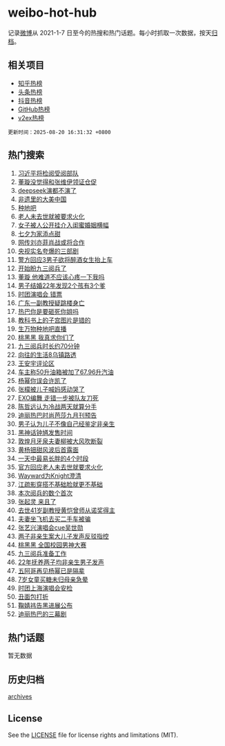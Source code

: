 # weibo-hot-hub

记录[微博](https://www.weibo.com)从 2021-1-7 日至今的热搜和热门话题。每小时抓取一次数据，按天[归档](archives)。

## 相关项目

- [知乎热榜](https://github.com/snaildev/zhihu-hot-hub)
- [头条热榜](https://github.com/snaildev/toutiao-hot-hub)
- [抖音热榜](https://github.com/snaildev/douyin-hot-hub)
- [GitHub热榜](https://github.com/snaildev/github-hot-hub)
- [v2ex热榜](https://github.com/snaildev/v2ex-hot-hub)


`更新时间：2025-08-20 16:31:32 +0800`

## 热门搜索

1. [习近平将检阅受阅部队](https://m.weibo.cn/search?containerid=100103type%3D1%26t%3D10%26q%3D%23%E4%B9%A0%E8%BF%91%E5%B9%B3%E5%B0%86%E6%A3%80%E9%98%85%E5%8F%97%E9%98%85%E9%83%A8%E9%98%9F%23&stream_entry_id=51&isnewpage=1&extparam=seat%3D1%26pos%3D0%26cate%3D10103%26stream_entry_id%3D51%26filter_type%3Drealtimehot%26q%3D%2523%25E4%25B9%25A0%25E8%25BF%2591%25E5%25B9%25B3%25E5%25B0%2586%25E6%25A3%2580%25E9%2598%2585%25E5%258F%2597%25E9%2598%2585%25E9%2583%25A8%25E9%2598%259F%2523%26dgr%3D0%26c_type%3D51%26display_time%3D1755678690%26pre_seqid%3D1755678690726052157229)
1. [董璇没觉得和张维伊领证仓促](https://m.weibo.cn/search?containerid=100103type%3D1%26t%3D10%26q%3D%E8%91%A3%E7%92%87%E6%B2%A1%E8%A7%89%E5%BE%97%E5%92%8C%E5%BC%A0%E7%BB%B4%E4%BC%8A%E9%A2%86%E8%AF%81%E4%BB%93%E4%BF%83&stream_entry_id=31&isnewpage=1&extparam=seat%3D1%26flag%3D1%26cate%3D5001%26band_rank%3D1%26stream_entry_id%3D31%26lcate%3D5001%26q%3D%25E8%2591%25A3%25E7%2592%2587%25E6%25B2%25A1%25E8%25A7%2589%25E5%25BE%2597%25E5%2592%258C%25E5%25BC%25A0%25E7%25BB%25B4%25E4%25BC%258A%25E9%25A2%2586%25E8%25AF%2581%25E4%25BB%2593%25E4%25BF%2583%26pos%3D0%26filter_type%3Drealtimehot%26realpos%3D1%26dgr%3D0%26c_type%3D31%26display_time%3D1755678690%26pre_seqid%3D1755678690726052157229)
1. [deepseek演都不演了](https://m.weibo.cn/search?containerid=100103type%3D1%26t%3D10%26q%3Ddeepseek%E6%BC%94%E9%83%BD%E4%B8%8D%E6%BC%94%E4%BA%86&stream_entry_id=31&isnewpage=1&extparam=seat%3D1%26flag%3D1%26cate%3D5001%26band_rank%3D2%26stream_entry_id%3D31%26lcate%3D5001%26q%3Ddeepseek%25E6%25BC%2594%25E9%2583%25BD%25E4%25B8%258D%25E6%25BC%2594%25E4%25BA%2586%26pos%3D1%26filter_type%3Drealtimehot%26realpos%3D2%26dgr%3D0%26c_type%3D31%26display_time%3D1755678690%26pre_seqid%3D1755678690726052157229)
1. [非遗里的大美中国](https://m.weibo.cn/search?containerid=100103type%3D1%26t%3D10%26q%3D%23%E9%9D%9E%E9%81%97%E9%87%8C%E7%9A%84%E5%A4%A7%E7%BE%8E%E4%B8%AD%E5%9B%BD%23&stream_entry_id=31&isnewpage=1&extparam=seat%3D1%26flag%3D0%26cate%3D5001%26band_rank%3D3%26stream_entry_id%3D31%26lcate%3D5001%26q%3D%2523%25E9%259D%259E%25E9%2581%2597%25E9%2587%258C%25E7%259A%2584%25E5%25A4%25A7%25E7%25BE%258E%25E4%25B8%25AD%25E5%259B%25BD%2523%26pos%3D2%26filter_type%3Drealtimehot%26realpos%3D3%26dgr%3D0%26c_type%3D31%26display_time%3D1755678690%26pre_seqid%3D1755678690726052157229)
1. [种地吧](https://m.weibo.cn/search?containerid=100103type%3D1%26t%3D10%26q%3D%E7%A7%8D%E5%9C%B0%E5%90%A7&stream_entry_id=31&isnewpage=1&extparam=seat%3D1%26flag%3D0%26cate%3D5001%26band_rank%3D4%26stream_entry_id%3D31%26lcate%3D5001%26q%3D%25E7%25A7%258D%25E5%259C%25B0%25E5%2590%25A7%26pos%3D3%26filter_type%3Drealtimehot%26realpos%3D4%26dgr%3D0%26c_type%3D31%26display_time%3D1755678690%26pre_seqid%3D1755678690726052157229)
1. [老人未去世就被要求火化](https://m.weibo.cn/search?containerid=100103type%3D1%26t%3D10%26q%3D%23%E8%80%81%E4%BA%BA%E6%9C%AA%E5%8E%BB%E4%B8%96%E5%B0%B1%E8%A2%AB%E8%A6%81%E6%B1%82%E7%81%AB%E5%8C%96%23&stream_entry_id=31&isnewpage=1&extparam=seat%3D1%26flag%3D1%26cate%3D5001%26band_rank%3D5%26stream_entry_id%3D31%26lcate%3D5001%26q%3D%2523%25E8%2580%2581%25E4%25BA%25BA%25E6%259C%25AA%25E5%258E%25BB%25E4%25B8%2596%25E5%25B0%25B1%25E8%25A2%25AB%25E8%25A6%2581%25E6%25B1%2582%25E7%2581%25AB%25E5%258C%2596%2523%26pos%3D4%26filter_type%3Drealtimehot%26realpos%3D5%26dgr%3D0%26c_type%3D31%26display_time%3D1755678690%26pre_seqid%3D1755678690726052157229)
1. [女子被人公开挂介入闺蜜婚姻横幅](https://m.weibo.cn/search?containerid=100103type%3D1%26t%3D10%26q%3D%23%E5%A5%B3%E5%AD%90%E8%A2%AB%E4%BA%BA%E5%85%AC%E5%BC%80%E6%8C%82%E4%BB%8B%E5%85%A5%E9%97%BA%E8%9C%9C%E5%A9%9A%E5%A7%BB%E6%A8%AA%E5%B9%85%23&stream_entry_id=31&isnewpage=1&extparam=seat%3D1%26flag%3D0%26cate%3D5001%26band_rank%3D6%26stream_entry_id%3D31%26lcate%3D5001%26q%3D%2523%25E5%25A5%25B3%25E5%25AD%2590%25E8%25A2%25AB%25E4%25BA%25BA%25E5%2585%25AC%25E5%25BC%2580%25E6%258C%2582%25E4%25BB%258B%25E5%2585%25A5%25E9%2597%25BA%25E8%259C%259C%25E5%25A9%259A%25E5%25A7%25BB%25E6%25A8%25AA%25E5%25B9%2585%2523%26pos%3D5%26filter_type%3Drealtimehot%26realpos%3D6%26dgr%3D0%26c_type%3D31%26display_time%3D1755678690%26pre_seqid%3D1755678690726052157229)
1. [七夕为家添点甜](https://m.weibo.cn/search?containerid=100103type%3D1%26t%3D10%26q%3D%23%E4%B8%83%E5%A4%95%E4%B8%BA%E5%AE%B6%E6%B7%BB%E7%82%B9%E7%94%9C%23&stream_entry_id=31&isnewpage=1&extparam=seat%3D1%26adid%3D297515%26cate%3D5001%26band_rank%3D7%26stream_entry_id%3D31%26lcate%3D5001%26is_ad_pos%3D1%26pos%3D6%26filter_type%3Drealtimehot%26q%3D%2523%25E4%25B8%2583%25E5%25A4%2595%25E4%25B8%25BA%25E5%25AE%25B6%25E6%25B7%25BB%25E7%2582%25B9%25E7%2594%259C%2523%26dgr%3D0%26c_type%3D31%26display_time%3D1755678690%26pre_seqid%3D1755678690726052157229)
1. [网传刘亦菲肖战或将合作](https://m.weibo.cn/search?containerid=100103type%3D1%26t%3D10%26q%3D%23%E7%BD%91%E4%BC%A0%E5%88%98%E4%BA%A6%E8%8F%B2%E8%82%96%E6%88%98%E6%88%96%E5%B0%86%E5%90%88%E4%BD%9C%23&stream_entry_id=31&isnewpage=1&extparam=seat%3D1%26flag%3D1%26cate%3D5001%26band_rank%3D7%26stream_entry_id%3D31%26lcate%3D5001%26q%3D%2523%25E7%25BD%2591%25E4%25BC%25A0%25E5%2588%2598%25E4%25BA%25A6%25E8%258F%25B2%25E8%2582%2596%25E6%2588%2598%25E6%2588%2596%25E5%25B0%2586%25E5%2590%2588%25E4%25BD%259C%2523%26pos%3D7%26filter_type%3Drealtimehot%26realpos%3D7%26dgr%3D0%26c_type%3D31%26display_time%3D1755678690%26pre_seqid%3D1755678690726052157229)
1. [央视实名夸爆的三部剧](https://m.weibo.cn/search?containerid=100103type%3D1%26t%3D10%26q%3D%23%E5%A4%AE%E8%A7%86%E5%AE%9E%E5%90%8D%E5%A4%B8%E7%88%86%E7%9A%84%E4%B8%89%E9%83%A8%E5%89%A7%23&stream_entry_id=31&isnewpage=1&extparam=seat%3D1%26flag%3D2%26cate%3D5001%26band_rank%3D8%26stream_entry_id%3D31%26lcate%3D5001%26q%3D%2523%25E5%25A4%25AE%25E8%25A7%2586%25E5%25AE%259E%25E5%2590%258D%25E5%25A4%25B8%25E7%2588%2586%25E7%259A%2584%25E4%25B8%2589%25E9%2583%25A8%25E5%2589%25A7%2523%26pos%3D8%26filter_type%3Drealtimehot%26realpos%3D8%26dgr%3D0%26c_type%3D31%26display_time%3D1755678690%26pre_seqid%3D1755678690726052157229)
1. [警方回应3男子欲将醉酒女生抬上车](https://m.weibo.cn/search?containerid=100103type%3D1%26t%3D10%26q%3D%23%E8%AD%A6%E6%96%B9%E5%9B%9E%E5%BA%943%E7%94%B7%E5%AD%90%E6%AC%B2%E5%B0%86%E9%86%89%E9%85%92%E5%A5%B3%E7%94%9F%E6%8A%AC%E4%B8%8A%E8%BD%A6%23&stream_entry_id=31&isnewpage=1&extparam=seat%3D1%26flag%3D0%26cate%3D5001%26band_rank%3D9%26stream_entry_id%3D31%26lcate%3D5001%26q%3D%2523%25E8%25AD%25A6%25E6%2596%25B9%25E5%259B%259E%25E5%25BA%25943%25E7%2594%25B7%25E5%25AD%2590%25E6%25AC%25B2%25E5%25B0%2586%25E9%2586%2589%25E9%2585%2592%25E5%25A5%25B3%25E7%2594%259F%25E6%258A%25AC%25E4%25B8%258A%25E8%25BD%25A6%2523%26pos%3D9%26filter_type%3Drealtimehot%26realpos%3D9%26dgr%3D0%26c_type%3D31%26display_time%3D1755678690%26pre_seqid%3D1755678690726052157229)
1. [开始盼九三阅兵了](https://m.weibo.cn/search?containerid=100103type%3D1%26t%3D10%26q%3D%23%E5%BC%80%E5%A7%8B%E7%9B%BC%E4%B9%9D%E4%B8%89%E9%98%85%E5%85%B5%E4%BA%86%23&stream_entry_id=31&isnewpage=1&extparam=seat%3D1%26flag%3D1%26cate%3D5001%26band_rank%3D10%26stream_entry_id%3D31%26lcate%3D5001%26q%3D%2523%25E5%25BC%2580%25E5%25A7%258B%25E7%259B%25BC%25E4%25B9%259D%25E4%25B8%2589%25E9%2598%2585%25E5%2585%25B5%25E4%25BA%2586%2523%26pos%3D10%26filter_type%3Drealtimehot%26realpos%3D10%26dgr%3D0%26c_type%3D31%26display_time%3D1755678690%26pre_seqid%3D1755678690726052157229)
1. [董璇 他难道不应该心疼一下我吗](https://m.weibo.cn/search?containerid=100103type%3D1%26t%3D10%26q%3D%E8%91%A3%E7%92%87+%E4%BB%96%E9%9A%BE%E9%81%93%E4%B8%8D%E5%BA%94%E8%AF%A5%E5%BF%83%E7%96%BC%E4%B8%80%E4%B8%8B%E6%88%91%E5%90%97&stream_entry_id=31&isnewpage=1&extparam=seat%3D1%26flag%3D2%26cate%3D5001%26band_rank%3D11%26stream_entry_id%3D31%26lcate%3D5001%26q%3D%25E8%2591%25A3%25E7%2592%2587%2520%25E4%25BB%2596%25E9%259A%25BE%25E9%2581%2593%25E4%25B8%258D%25E5%25BA%2594%25E8%25AF%25A5%25E5%25BF%2583%25E7%2596%25BC%25E4%25B8%2580%25E4%25B8%258B%25E6%2588%2591%25E5%2590%2597%26pos%3D11%26filter_type%3Drealtimehot%26realpos%3D11%26dgr%3D0%26c_type%3D31%26display_time%3D1755678690%26pre_seqid%3D1755678690726052157229)
1. [男子结婚22年发现2个孩有3个爹](https://m.weibo.cn/search?containerid=100103type%3D1%26t%3D10%26q%3D%23%E7%94%B7%E5%AD%90%E7%BB%93%E5%A9%9A22%E5%B9%B4%E5%8F%91%E7%8E%B02%E4%B8%AA%E5%AD%A9%E6%9C%893%E4%B8%AA%E7%88%B9%23&stream_entry_id=31&isnewpage=1&extparam=seat%3D1%26flag%3D0%26cate%3D5001%26band_rank%3D12%26stream_entry_id%3D31%26lcate%3D5001%26q%3D%2523%25E7%2594%25B7%25E5%25AD%2590%25E7%25BB%2593%25E5%25A9%259A22%25E5%25B9%25B4%25E5%258F%2591%25E7%258E%25B02%25E4%25B8%25AA%25E5%25AD%25A9%25E6%259C%25893%25E4%25B8%25AA%25E7%2588%25B9%2523%26pos%3D12%26filter_type%3Drealtimehot%26realpos%3D12%26dgr%3D0%26c_type%3D31%26display_time%3D1755678690%26pre_seqid%3D1755678690726052157229)
1. [时团演唱会 错票](https://m.weibo.cn/search?containerid=100103type%3D1%26t%3D10%26q%3D%E6%97%B6%E5%9B%A2%E6%BC%94%E5%94%B1%E4%BC%9A+%E9%94%99%E7%A5%A8&stream_entry_id=31&isnewpage=1&extparam=seat%3D1%26flag%3D1%26cate%3D5001%26band_rank%3D13%26stream_entry_id%3D31%26lcate%3D5001%26q%3D%25E6%2597%25B6%25E5%259B%25A2%25E6%25BC%2594%25E5%2594%25B1%25E4%25BC%259A%2520%25E9%2594%2599%25E7%25A5%25A8%26pos%3D13%26filter_type%3Drealtimehot%26realpos%3D13%26dgr%3D0%26c_type%3D31%26display_time%3D1755678690%26pre_seqid%3D1755678690726052157229)
1. [广东一副教授疑跳楼身亡](https://m.weibo.cn/search?containerid=100103type%3D1%26t%3D10%26q%3D%E5%B9%BF%E4%B8%9C%E4%B8%80%E5%89%AF%E6%95%99%E6%8E%88%E7%96%91%E8%B7%B3%E6%A5%BC%E8%BA%AB%E4%BA%A1&stream_entry_id=31&isnewpage=1&extparam=seat%3D1%26flag%3D0%26cate%3D5001%26band_rank%3D14%26stream_entry_id%3D31%26lcate%3D5001%26q%3D%25E5%25B9%25BF%25E4%25B8%259C%25E4%25B8%2580%25E5%2589%25AF%25E6%2595%2599%25E6%258E%2588%25E7%2596%2591%25E8%25B7%25B3%25E6%25A5%25BC%25E8%25BA%25AB%25E4%25BA%25A1%26pos%3D14%26filter_type%3Drealtimehot%26realpos%3D14%26dgr%3D0%26c_type%3D31%26display_time%3D1755678690%26pre_seqid%3D1755678690726052157229)
1. [热巴你是要砸死你姐吗](https://m.weibo.cn/search?containerid=100103type%3D1%26t%3D10%26q%3D%23%E7%83%AD%E5%B7%B4%E4%BD%A0%E6%98%AF%E8%A6%81%E7%A0%B8%E6%AD%BB%E4%BD%A0%E5%A7%90%E5%90%97%23&stream_entry_id=31&isnewpage=1&extparam=seat%3D1%26flag%3D0%26cate%3D5001%26band_rank%3D15%26stream_entry_id%3D31%26lcate%3D5001%26q%3D%2523%25E7%2583%25AD%25E5%25B7%25B4%25E4%25BD%25A0%25E6%2598%25AF%25E8%25A6%2581%25E7%25A0%25B8%25E6%25AD%25BB%25E4%25BD%25A0%25E5%25A7%2590%25E5%2590%2597%2523%26pos%3D15%26filter_type%3Drealtimehot%26realpos%3D15%26dgr%3D0%26c_type%3D31%26display_time%3D1755678690%26pre_seqid%3D1755678690726052157229)
1. [教科书上的子宫图片是错的](https://m.weibo.cn/search?containerid=100103type%3D1%26t%3D10%26q%3D%E6%95%99%E7%A7%91%E4%B9%A6%E4%B8%8A%E7%9A%84%E5%AD%90%E5%AE%AB%E5%9B%BE%E7%89%87%E6%98%AF%E9%94%99%E7%9A%84&stream_entry_id=31&isnewpage=1&extparam=seat%3D1%26flag%3D0%26cate%3D5001%26band_rank%3D16%26stream_entry_id%3D31%26lcate%3D5001%26q%3D%25E6%2595%2599%25E7%25A7%2591%25E4%25B9%25A6%25E4%25B8%258A%25E7%259A%2584%25E5%25AD%2590%25E5%25AE%25AB%25E5%259B%25BE%25E7%2589%2587%25E6%2598%25AF%25E9%2594%2599%25E7%259A%2584%26pos%3D16%26filter_type%3Drealtimehot%26realpos%3D16%26dgr%3D0%26c_type%3D31%26display_time%3D1755678690%26pre_seqid%3D1755678690726052157229)
1. [生万物种地吧直播](https://m.weibo.cn/search?containerid=100103type%3D1%26t%3D10%26q%3D%23%E7%94%9F%E4%B8%87%E7%89%A9%E7%A7%8D%E5%9C%B0%E5%90%A7%E7%9B%B4%E6%92%AD%23&stream_entry_id=31&isnewpage=1&extparam=seat%3D1%26flag%3D0%26cate%3D5001%26band_rank%3D17%26stream_entry_id%3D31%26lcate%3D5001%26q%3D%2523%25E7%2594%259F%25E4%25B8%2587%25E7%2589%25A9%25E7%25A7%258D%25E5%259C%25B0%25E5%2590%25A7%25E7%259B%25B4%25E6%2592%25AD%2523%26pos%3D17%26filter_type%3Drealtimehot%26realpos%3D17%26dgr%3D0%26c_type%3D31%26display_time%3D1755678690%26pre_seqid%3D1755678690726052157229)
1. [桃黑黑 我真求你们了](https://m.weibo.cn/search?containerid=100103type%3D1%26t%3D10%26q%3D%E6%A1%83%E9%BB%91%E9%BB%91+%E6%88%91%E7%9C%9F%E6%B1%82%E4%BD%A0%E4%BB%AC%E4%BA%86&stream_entry_id=31&isnewpage=1&extparam=seat%3D1%26flag%3D1%26cate%3D5001%26band_rank%3D18%26stream_entry_id%3D31%26lcate%3D5001%26q%3D%25E6%25A1%2583%25E9%25BB%2591%25E9%25BB%2591%2520%25E6%2588%2591%25E7%259C%259F%25E6%25B1%2582%25E4%25BD%25A0%25E4%25BB%25AC%25E4%25BA%2586%26pos%3D18%26filter_type%3Drealtimehot%26realpos%3D18%26dgr%3D0%26c_type%3D31%26display_time%3D1755678690%26pre_seqid%3D1755678690726052157229)
1. [九三阅兵时长约70分钟](https://m.weibo.cn/search?containerid=100103type%3D1%26t%3D10%26q%3D%23%E4%B9%9D%E4%B8%89%E9%98%85%E5%85%B5%E6%97%B6%E9%95%BF%E7%BA%A670%E5%88%86%E9%92%9F%23&stream_entry_id=31&isnewpage=1&extparam=seat%3D1%26flag%3D0%26cate%3D5001%26band_rank%3D19%26stream_entry_id%3D31%26lcate%3D5001%26q%3D%2523%25E4%25B9%259D%25E4%25B8%2589%25E9%2598%2585%25E5%2585%25B5%25E6%2597%25B6%25E9%2595%25BF%25E7%25BA%25A670%25E5%2588%2586%25E9%2592%259F%2523%26pos%3D19%26filter_type%3Drealtimehot%26realpos%3D19%26dgr%3D0%26c_type%3D31%26display_time%3D1755678690%26pre_seqid%3D1755678690726052157229)
1. [向往的生活8乌镇路透](https://m.weibo.cn/search?containerid=100103type%3D1%26t%3D10%26q%3D%23%E5%90%91%E5%BE%80%E7%9A%84%E7%94%9F%E6%B4%BB8%E4%B9%8C%E9%95%87%E8%B7%AF%E9%80%8F%23&stream_entry_id=31&isnewpage=1&extparam=seat%3D1%26flag%3D1%26cate%3D5001%26band_rank%3D20%26stream_entry_id%3D31%26lcate%3D5001%26q%3D%2523%25E5%2590%2591%25E5%25BE%2580%25E7%259A%2584%25E7%2594%259F%25E6%25B4%25BB8%25E4%25B9%258C%25E9%2595%2587%25E8%25B7%25AF%25E9%2580%258F%2523%26pos%3D20%26filter_type%3Drealtimehot%26realpos%3D20%26dgr%3D0%26c_type%3D31%26display_time%3D1755678690%26pre_seqid%3D1755678690726052157229)
1. [王安宇评论区](https://m.weibo.cn/search?containerid=100103type%3D1%26t%3D10%26q%3D%23%E7%8E%8B%E5%AE%89%E5%AE%87%E8%AF%84%E8%AE%BA%E5%8C%BA%23&stream_entry_id=31&isnewpage=1&extparam=seat%3D1%26flag%3D1%26cate%3D5001%26band_rank%3D21%26stream_entry_id%3D31%26lcate%3D5001%26q%3D%2523%25E7%258E%258B%25E5%25AE%2589%25E5%25AE%2587%25E8%25AF%2584%25E8%25AE%25BA%25E5%258C%25BA%2523%26pos%3D21%26filter_type%3Drealtimehot%26realpos%3D21%26dgr%3D0%26c_type%3D31%26display_time%3D1755678690%26pre_seqid%3D1755678690726052157229)
1. [车主称50升油箱被加了67.96升汽油](https://m.weibo.cn/search?containerid=100103type%3D1%26t%3D10%26q%3D%23%E8%BD%A6%E4%B8%BB%E7%A7%B050%E5%8D%87%E6%B2%B9%E7%AE%B1%E8%A2%AB%E5%8A%A0%E4%BA%8667.96%E5%8D%87%E6%B1%BD%E6%B2%B9%23&stream_entry_id=31&isnewpage=1&extparam=seat%3D1%26flag%3D1%26cate%3D5001%26band_rank%3D22%26stream_entry_id%3D31%26lcate%3D5001%26q%3D%2523%25E8%25BD%25A6%25E4%25B8%25BB%25E7%25A7%25B050%25E5%258D%2587%25E6%25B2%25B9%25E7%25AE%25B1%25E8%25A2%25AB%25E5%258A%25A0%25E4%25BA%258667.96%25E5%258D%2587%25E6%25B1%25BD%25E6%25B2%25B9%2523%26pos%3D22%26filter_type%3Drealtimehot%26realpos%3D22%26dgr%3D0%26c_type%3D31%26display_time%3D1755678690%26pre_seqid%3D1755678690726052157229)
1. [杨幂你误会许凯了](https://m.weibo.cn/search?containerid=100103type%3D1%26t%3D10%26q%3D%E6%9D%A8%E5%B9%82%E4%BD%A0%E8%AF%AF%E4%BC%9A%E8%AE%B8%E5%87%AF%E4%BA%86&stream_entry_id=31&isnewpage=1&extparam=seat%3D1%26flag%3D1%26cate%3D5001%26band_rank%3D23%26stream_entry_id%3D31%26lcate%3D5001%26q%3D%25E6%259D%25A8%25E5%25B9%2582%25E4%25BD%25A0%25E8%25AF%25AF%25E4%25BC%259A%25E8%25AE%25B8%25E5%2587%25AF%25E4%25BA%2586%26pos%3D23%26filter_type%3Drealtimehot%26realpos%3D23%26dgr%3D0%26c_type%3D31%26display_time%3D1755678690%26pre_seqid%3D1755678690726052157229)
1. [张檬被儿子喊妈感动哭了](https://m.weibo.cn/search?containerid=100103type%3D1%26t%3D10%26q%3D%E5%BC%A0%E6%AA%AC%E8%A2%AB%E5%84%BF%E5%AD%90%E5%96%8A%E5%A6%88%E6%84%9F%E5%8A%A8%E5%93%AD%E4%BA%86&stream_entry_id=31&isnewpage=1&extparam=seat%3D1%26flag%3D0%26cate%3D5001%26band_rank%3D24%26stream_entry_id%3D31%26lcate%3D5001%26q%3D%25E5%25BC%25A0%25E6%25AA%25AC%25E8%25A2%25AB%25E5%2584%25BF%25E5%25AD%2590%25E5%2596%258A%25E5%25A6%2588%25E6%2584%259F%25E5%258A%25A8%25E5%2593%25AD%25E4%25BA%2586%26pos%3D24%26filter_type%3Drealtimehot%26realpos%3D24%26dgr%3D0%26c_type%3D31%26display_time%3D1755678690%26pre_seqid%3D1755678690726052157229)
1. [EXO编舞 走错一步被队友刀死](https://m.weibo.cn/search?containerid=100103type%3D1%26t%3D10%26q%3DEXO%E7%BC%96%E8%88%9E+%E8%B5%B0%E9%94%99%E4%B8%80%E6%AD%A5%E8%A2%AB%E9%98%9F%E5%8F%8B%E5%88%80%E6%AD%BB&stream_entry_id=31&isnewpage=1&extparam=seat%3D1%26flag%3D0%26cate%3D5001%26band_rank%3D25%26stream_entry_id%3D31%26lcate%3D5001%26q%3DEXO%25E7%25BC%2596%25E8%2588%259E%2520%25E8%25B5%25B0%25E9%2594%2599%25E4%25B8%2580%25E6%25AD%25A5%25E8%25A2%25AB%25E9%2598%259F%25E5%258F%258B%25E5%2588%2580%25E6%25AD%25BB%26pos%3D25%26filter_type%3Drealtimehot%26realpos%3D25%26dgr%3D0%26c_type%3D31%26display_time%3D1755678690%26pre_seqid%3D1755678690726052157229)
1. [陈哲远认为冷战两天就算分手](https://m.weibo.cn/search?containerid=100103type%3D1%26t%3D10%26q%3D%E9%99%88%E5%93%B2%E8%BF%9C%E8%AE%A4%E4%B8%BA%E5%86%B7%E6%88%98%E4%B8%A4%E5%A4%A9%E5%B0%B1%E7%AE%97%E5%88%86%E6%89%8B&stream_entry_id=31&isnewpage=1&extparam=seat%3D1%26flag%3D0%26cate%3D5001%26band_rank%3D26%26stream_entry_id%3D31%26lcate%3D5001%26q%3D%25E9%2599%2588%25E5%2593%25B2%25E8%25BF%259C%25E8%25AE%25A4%25E4%25B8%25BA%25E5%2586%25B7%25E6%2588%2598%25E4%25B8%25A4%25E5%25A4%25A9%25E5%25B0%25B1%25E7%25AE%2597%25E5%2588%2586%25E6%2589%258B%26pos%3D26%26filter_type%3Drealtimehot%26realpos%3D26%26dgr%3D0%26c_type%3D31%26display_time%3D1755678690%26pre_seqid%3D1755678690726052157229)
1. [迪丽热巴时尚芭莎九月刊预告](https://m.weibo.cn/search?containerid=100103type%3D1%26t%3D10%26q%3D%23%E8%BF%AA%E4%B8%BD%E7%83%AD%E5%B7%B4%E6%97%B6%E5%B0%9A%E8%8A%AD%E8%8E%8E%E4%B9%9D%E6%9C%88%E5%88%8A%E9%A2%84%E5%91%8A%23&stream_entry_id=31&isnewpage=1&extparam=seat%3D1%26flag%3D0%26cate%3D5001%26band_rank%3D27%26stream_entry_id%3D31%26lcate%3D5001%26q%3D%2523%25E8%25BF%25AA%25E4%25B8%25BD%25E7%2583%25AD%25E5%25B7%25B4%25E6%2597%25B6%25E5%25B0%259A%25E8%258A%25AD%25E8%258E%258E%25E4%25B9%259D%25E6%259C%2588%25E5%2588%258A%25E9%25A2%2584%25E5%2591%258A%2523%26pos%3D27%26filter_type%3Drealtimehot%26realpos%3D27%26dgr%3D0%26c_type%3D31%26display_time%3D1755678690%26pre_seqid%3D1755678690726052157229)
1. [男子认为儿子不像自己经鉴定非亲生](https://m.weibo.cn/search?containerid=100103type%3D1%26t%3D10%26q%3D%23%E7%94%B7%E5%AD%90%E8%AE%A4%E4%B8%BA%E5%84%BF%E5%AD%90%E4%B8%8D%E5%83%8F%E8%87%AA%E5%B7%B1%E7%BB%8F%E9%89%B4%E5%AE%9A%E9%9D%9E%E4%BA%B2%E7%94%9F%23&stream_entry_id=31&isnewpage=1&extparam=seat%3D1%26flag%3D1%26cate%3D5001%26band_rank%3D28%26stream_entry_id%3D31%26lcate%3D5001%26q%3D%2523%25E7%2594%25B7%25E5%25AD%2590%25E8%25AE%25A4%25E4%25B8%25BA%25E5%2584%25BF%25E5%25AD%2590%25E4%25B8%258D%25E5%2583%258F%25E8%2587%25AA%25E5%25B7%25B1%25E7%25BB%258F%25E9%2589%25B4%25E5%25AE%259A%25E9%259D%259E%25E4%25BA%25B2%25E7%2594%259F%2523%26pos%3D28%26filter_type%3Drealtimehot%26realpos%3D28%26dgr%3D0%26c_type%3D31%26display_time%3D1755678690%26pre_seqid%3D1755678690726052157229)
1. [黑神话钟馗发售时间](https://m.weibo.cn/search?containerid=100103type%3D1%26t%3D10%26q%3D%23%E9%BB%91%E7%A5%9E%E8%AF%9D%E9%92%9F%E9%A6%97%E5%8F%91%E5%94%AE%E6%97%B6%E9%97%B4%23&stream_entry_id=31&isnewpage=1&extparam=seat%3D1%26flag%3D1%26cate%3D5001%26band_rank%3D29%26stream_entry_id%3D31%26lcate%3D5001%26q%3D%2523%25E9%25BB%2591%25E7%25A5%259E%25E8%25AF%259D%25E9%2592%259F%25E9%25A6%2597%25E5%258F%2591%25E5%2594%25AE%25E6%2597%25B6%25E9%2597%25B4%2523%26pos%3D29%26filter_type%3Drealtimehot%26realpos%3D29%26dgr%3D0%26c_type%3D31%26display_time%3D1755678690%26pre_seqid%3D1755678690726052157229)
1. [敦煌月牙泉夫妻柳被大风吹断裂](https://m.weibo.cn/search?containerid=100103type%3D1%26t%3D10%26q%3D%23%E6%95%A6%E7%85%8C%E6%9C%88%E7%89%99%E6%B3%89%E5%A4%AB%E5%A6%BB%E6%9F%B3%E8%A2%AB%E5%A4%A7%E9%A3%8E%E5%90%B9%E6%96%AD%E8%A3%82%23&stream_entry_id=31&isnewpage=1&extparam=seat%3D1%26flag%3D1%26cate%3D5001%26band_rank%3D30%26stream_entry_id%3D31%26lcate%3D5001%26q%3D%2523%25E6%2595%25A6%25E7%2585%258C%25E6%259C%2588%25E7%2589%2599%25E6%25B3%2589%25E5%25A4%25AB%25E5%25A6%25BB%25E6%259F%25B3%25E8%25A2%25AB%25E5%25A4%25A7%25E9%25A3%258E%25E5%2590%25B9%25E6%2596%25AD%25E8%25A3%2582%2523%26pos%3D30%26filter_type%3Drealtimehot%26realpos%3D30%26dgr%3D0%26c_type%3D31%26display_time%3D1755678690%26pre_seqid%3D1755678690726052157229)
1. [黄杨钿甜风波后首露面](https://m.weibo.cn/search?containerid=100103type%3D1%26t%3D10%26q%3D%23%E9%BB%84%E6%9D%A8%E9%92%BF%E7%94%9C%E9%A3%8E%E6%B3%A2%E5%90%8E%E9%A6%96%E9%9C%B2%E9%9D%A2%23&stream_entry_id=31&isnewpage=1&extparam=seat%3D1%26flag%3D0%26cate%3D5001%26band_rank%3D31%26stream_entry_id%3D31%26lcate%3D5001%26q%3D%2523%25E9%25BB%2584%25E6%259D%25A8%25E9%2592%25BF%25E7%2594%259C%25E9%25A3%258E%25E6%25B3%25A2%25E5%2590%258E%25E9%25A6%2596%25E9%259C%25B2%25E9%259D%25A2%2523%26pos%3D31%26filter_type%3Drealtimehot%26realpos%3D31%26dgr%3D0%26c_type%3D31%26display_time%3D1755678690%26pre_seqid%3D1755678690726052157229)
1. [一天中最易长胖的4个时段](https://m.weibo.cn/search?containerid=100103type%3D1%26t%3D10%26q%3D%23%E4%B8%80%E5%A4%A9%E4%B8%AD%E6%9C%80%E6%98%93%E9%95%BF%E8%83%96%E7%9A%844%E4%B8%AA%E6%97%B6%E6%AE%B5%23&stream_entry_id=31&isnewpage=1&extparam=seat%3D1%26flag%3D1%26cate%3D5001%26band_rank%3D32%26stream_entry_id%3D31%26lcate%3D5001%26q%3D%2523%25E4%25B8%2580%25E5%25A4%25A9%25E4%25B8%25AD%25E6%259C%2580%25E6%2598%2593%25E9%2595%25BF%25E8%2583%2596%25E7%259A%25844%25E4%25B8%25AA%25E6%2597%25B6%25E6%25AE%25B5%2523%26pos%3D32%26filter_type%3Drealtimehot%26realpos%3D32%26dgr%3D0%26c_type%3D31%26display_time%3D1755678690%26pre_seqid%3D1755678690726052157229)
1. [官方回应老人未去世就要求火化](https://m.weibo.cn/search?containerid=100103type%3D1%26t%3D10%26q%3D%23%E5%AE%98%E6%96%B9%E5%9B%9E%E5%BA%94%E8%80%81%E4%BA%BA%E6%9C%AA%E5%8E%BB%E4%B8%96%E5%B0%B1%E8%A6%81%E6%B1%82%E7%81%AB%E5%8C%96%23&stream_entry_id=31&isnewpage=1&extparam=seat%3D1%26flag%3D1%26cate%3D5001%26band_rank%3D33%26stream_entry_id%3D31%26lcate%3D5001%26q%3D%2523%25E5%25AE%2598%25E6%2596%25B9%25E5%259B%259E%25E5%25BA%2594%25E8%2580%2581%25E4%25BA%25BA%25E6%259C%25AA%25E5%258E%25BB%25E4%25B8%2596%25E5%25B0%25B1%25E8%25A6%2581%25E6%25B1%2582%25E7%2581%25AB%25E5%258C%2596%2523%26pos%3D33%26filter_type%3Drealtimehot%26realpos%3D33%26dgr%3D0%26c_type%3D31%26display_time%3D1755678690%26pre_seqid%3D1755678690726052157229)
1. [Wayward为Knight澄清](https://m.weibo.cn/search?containerid=100103type%3D1%26t%3D10%26q%3D%23Wayward%E4%B8%BAKnight%E6%BE%84%E6%B8%85%23&stream_entry_id=31&isnewpage=1&extparam=seat%3D1%26flag%3D1%26cate%3D5001%26band_rank%3D34%26stream_entry_id%3D31%26lcate%3D5001%26q%3D%2523Wayward%25E4%25B8%25BAKnight%25E6%25BE%2584%25E6%25B8%2585%2523%26pos%3D34%26filter_type%3Drealtimehot%26realpos%3D34%26dgr%3D0%26c_type%3D31%26display_time%3D1755678690%26pre_seqid%3D1755678690726052157229)
1. [江疏影穿搭不基础脸就更不基础](https://m.weibo.cn/search?containerid=100103type%3D1%26t%3D10%26q%3D%E6%B1%9F%E7%96%8F%E5%BD%B1%E7%A9%BF%E6%90%AD%E4%B8%8D%E5%9F%BA%E7%A1%80%E8%84%B8%E5%B0%B1%E6%9B%B4%E4%B8%8D%E5%9F%BA%E7%A1%80&stream_entry_id=31&isnewpage=1&extparam=seat%3D1%26flag%3D1%26cate%3D5001%26band_rank%3D35%26stream_entry_id%3D31%26lcate%3D5001%26q%3D%25E6%25B1%259F%25E7%2596%258F%25E5%25BD%25B1%25E7%25A9%25BF%25E6%2590%25AD%25E4%25B8%258D%25E5%259F%25BA%25E7%25A1%2580%25E8%2584%25B8%25E5%25B0%25B1%25E6%259B%25B4%25E4%25B8%258D%25E5%259F%25BA%25E7%25A1%2580%26pos%3D35%26filter_type%3Drealtimehot%26realpos%3D35%26dgr%3D0%26c_type%3D31%26display_time%3D1755678690%26pre_seqid%3D1755678690726052157229)
1. [本次阅兵的数个首次](https://m.weibo.cn/search?containerid=100103type%3D1%26t%3D10%26q%3D%23%E6%9C%AC%E6%AC%A1%E9%98%85%E5%85%B5%E7%9A%84%E6%95%B0%E4%B8%AA%E9%A6%96%E6%AC%A1%23&stream_entry_id=31&isnewpage=1&extparam=seat%3D1%26flag%3D0%26cate%3D5001%26band_rank%3D36%26stream_entry_id%3D31%26lcate%3D5001%26q%3D%2523%25E6%259C%25AC%25E6%25AC%25A1%25E9%2598%2585%25E5%2585%25B5%25E7%259A%2584%25E6%2595%25B0%25E4%25B8%25AA%25E9%25A6%2596%25E6%25AC%25A1%2523%26pos%3D36%26filter_type%3Drealtimehot%26realpos%3D36%26dgr%3D0%26c_type%3D31%26display_time%3D1755678690%26pre_seqid%3D1755678690726052157229)
1. [张起灵 来且了](https://m.weibo.cn/search?containerid=100103type%3D1%26t%3D10%26q%3D%E5%BC%A0%E8%B5%B7%E7%81%B5+%E6%9D%A5%E4%B8%94%E4%BA%86&stream_entry_id=31&isnewpage=1&extparam=seat%3D1%26flag%3D1%26cate%3D5001%26band_rank%3D37%26stream_entry_id%3D31%26lcate%3D5001%26q%3D%25E5%25BC%25A0%25E8%25B5%25B7%25E7%2581%25B5%2520%25E6%259D%25A5%25E4%25B8%2594%25E4%25BA%2586%26pos%3D37%26filter_type%3Drealtimehot%26realpos%3D37%26dgr%3D0%26c_type%3D31%26display_time%3D1755678690%26pre_seqid%3D1755678690726052157229)
1. [去世41岁副教授黄恺曾师从诺奖得主](https://m.weibo.cn/search?containerid=100103type%3D1%26t%3D10%26q%3D%23%E5%8E%BB%E4%B8%9641%E5%B2%81%E5%89%AF%E6%95%99%E6%8E%88%E9%BB%84%E6%81%BA%E6%9B%BE%E5%B8%88%E4%BB%8E%E8%AF%BA%E5%A5%96%E5%BE%97%E4%B8%BB%23&stream_entry_id=31&isnewpage=1&extparam=seat%3D1%26flag%3D1%26cate%3D5001%26band_rank%3D38%26stream_entry_id%3D31%26lcate%3D5001%26q%3D%2523%25E5%258E%25BB%25E4%25B8%259641%25E5%25B2%2581%25E5%2589%25AF%25E6%2595%2599%25E6%258E%2588%25E9%25BB%2584%25E6%2581%25BA%25E6%259B%25BE%25E5%25B8%2588%25E4%25BB%258E%25E8%25AF%25BA%25E5%25A5%2596%25E5%25BE%2597%25E4%25B8%25BB%2523%26pos%3D38%26filter_type%3Drealtimehot%26realpos%3D38%26dgr%3D0%26c_type%3D31%26display_time%3D1755678690%26pre_seqid%3D1755678690726052157229)
1. [夫妻坐飞机去买二手车被骗](https://m.weibo.cn/search?containerid=100103type%3D1%26t%3D10%26q%3D%E5%A4%AB%E5%A6%BB%E5%9D%90%E9%A3%9E%E6%9C%BA%E5%8E%BB%E4%B9%B0%E4%BA%8C%E6%89%8B%E8%BD%A6%E8%A2%AB%E9%AA%97&stream_entry_id=31&isnewpage=1&extparam=seat%3D1%26flag%3D1%26cate%3D5001%26band_rank%3D39%26stream_entry_id%3D31%26lcate%3D5001%26q%3D%25E5%25A4%25AB%25E5%25A6%25BB%25E5%259D%2590%25E9%25A3%259E%25E6%259C%25BA%25E5%258E%25BB%25E4%25B9%25B0%25E4%25BA%258C%25E6%2589%258B%25E8%25BD%25A6%25E8%25A2%25AB%25E9%25AA%2597%26pos%3D39%26filter_type%3Drealtimehot%26realpos%3D39%26dgr%3D0%26c_type%3D31%26display_time%3D1755678690%26pre_seqid%3D1755678690726052157229)
1. [张艺兴演唱会cue吴世勋](https://m.weibo.cn/search?containerid=100103type%3D1%26t%3D10%26q%3D%E5%BC%A0%E8%89%BA%E5%85%B4%E6%BC%94%E5%94%B1%E4%BC%9Acue%E5%90%B4%E4%B8%96%E5%8B%8B&stream_entry_id=31&isnewpage=1&extparam=seat%3D1%26flag%3D1%26cate%3D5001%26band_rank%3D40%26stream_entry_id%3D31%26lcate%3D5001%26q%3D%25E5%25BC%25A0%25E8%2589%25BA%25E5%2585%25B4%25E6%25BC%2594%25E5%2594%25B1%25E4%25BC%259Acue%25E5%2590%25B4%25E4%25B8%2596%25E5%258B%258B%26pos%3D40%26filter_type%3Drealtimehot%26realpos%3D40%26dgr%3D0%26c_type%3D31%26display_time%3D1755678690%26pre_seqid%3D1755678690726052157229)
1. [两子非亲生案大儿子发声反驳指控](https://m.weibo.cn/search?containerid=100103type%3D1%26t%3D10%26q%3D%23%E4%B8%A4%E5%AD%90%E9%9D%9E%E4%BA%B2%E7%94%9F%E6%A1%88%E5%A4%A7%E5%84%BF%E5%AD%90%E5%8F%91%E5%A3%B0%E5%8F%8D%E9%A9%B3%E6%8C%87%E6%8E%A7%23&stream_entry_id=31&isnewpage=1&extparam=seat%3D1%26flag%3D1%26cate%3D5001%26band_rank%3D41%26stream_entry_id%3D31%26lcate%3D5001%26q%3D%2523%25E4%25B8%25A4%25E5%25AD%2590%25E9%259D%259E%25E4%25BA%25B2%25E7%2594%259F%25E6%25A1%2588%25E5%25A4%25A7%25E5%2584%25BF%25E5%25AD%2590%25E5%258F%2591%25E5%25A3%25B0%25E5%258F%258D%25E9%25A9%25B3%25E6%258C%2587%25E6%258E%25A7%2523%26pos%3D41%26filter_type%3Drealtimehot%26realpos%3D41%26dgr%3D0%26c_type%3D31%26display_time%3D1755678690%26pre_seqid%3D1755678690726052157229)
1. [桃黑黑 全国校园男神大赛](https://m.weibo.cn/search?containerid=100103type%3D1%26t%3D10%26q%3D%E6%A1%83%E9%BB%91%E9%BB%91+%E5%85%A8%E5%9B%BD%E6%A0%A1%E5%9B%AD%E7%94%B7%E7%A5%9E%E5%A4%A7%E8%B5%9B&stream_entry_id=31&isnewpage=1&extparam=seat%3D1%26flag%3D0%26cate%3D5001%26band_rank%3D42%26stream_entry_id%3D31%26lcate%3D5001%26q%3D%25E6%25A1%2583%25E9%25BB%2591%25E9%25BB%2591%2520%25E5%2585%25A8%25E5%259B%25BD%25E6%25A0%25A1%25E5%259B%25AD%25E7%2594%25B7%25E7%25A5%259E%25E5%25A4%25A7%25E8%25B5%259B%26pos%3D42%26filter_type%3Drealtimehot%26realpos%3D42%26dgr%3D0%26c_type%3D31%26display_time%3D1755678690%26pre_seqid%3D1755678690726052157229)
1. [九三阅兵准备工作](https://m.weibo.cn/search?containerid=100103type%3D1%26t%3D10%26q%3D%23%E4%B9%9D%E4%B8%89%E9%98%85%E5%85%B5%E5%87%86%E5%A4%87%E5%B7%A5%E4%BD%9C%23&stream_entry_id=31&isnewpage=1&extparam=seat%3D1%26flag%3D0%26cate%3D5001%26band_rank%3D43%26stream_entry_id%3D31%26lcate%3D5001%26q%3D%2523%25E4%25B9%259D%25E4%25B8%2589%25E9%2598%2585%25E5%2585%25B5%25E5%2587%2586%25E5%25A4%2587%25E5%25B7%25A5%25E4%25BD%259C%2523%26pos%3D43%26filter_type%3Drealtimehot%26realpos%3D43%26dgr%3D0%26c_type%3D31%26display_time%3D1755678690%26pre_seqid%3D1755678690726052157229)
1. [22年抚养两子均非亲生男子发声](https://m.weibo.cn/search?containerid=100103type%3D1%26t%3D10%26q%3D%2322%E5%B9%B4%E6%8A%9A%E5%85%BB%E4%B8%A4%E5%AD%90%E5%9D%87%E9%9D%9E%E4%BA%B2%E7%94%9F%E7%94%B7%E5%AD%90%E5%8F%91%E5%A3%B0%23&stream_entry_id=31&isnewpage=1&extparam=seat%3D1%26flag%3D1%26cate%3D5001%26band_rank%3D44%26stream_entry_id%3D31%26lcate%3D5001%26q%3D%252322%25E5%25B9%25B4%25E6%258A%259A%25E5%2585%25BB%25E4%25B8%25A4%25E5%25AD%2590%25E5%259D%2587%25E9%259D%259E%25E4%25BA%25B2%25E7%2594%259F%25E7%2594%25B7%25E5%25AD%2590%25E5%258F%2591%25E5%25A3%25B0%2523%26pos%3D44%26filter_type%3Drealtimehot%26realpos%3D44%26dgr%3D0%26c_type%3D31%26display_time%3D1755678690%26pre_seqid%3D1755678690726052157229)
1. [五阿哥再见杨幂已是隔辈](https://m.weibo.cn/search?containerid=100103type%3D1%26t%3D10%26q%3D%E4%BA%94%E9%98%BF%E5%93%A5%E5%86%8D%E8%A7%81%E6%9D%A8%E5%B9%82%E5%B7%B2%E6%98%AF%E9%9A%94%E8%BE%88&stream_entry_id=31&isnewpage=1&extparam=seat%3D1%26flag%3D0%26cate%3D5001%26band_rank%3D45%26stream_entry_id%3D31%26lcate%3D5001%26q%3D%25E4%25BA%2594%25E9%2598%25BF%25E5%2593%25A5%25E5%2586%258D%25E8%25A7%2581%25E6%259D%25A8%25E5%25B9%2582%25E5%25B7%25B2%25E6%2598%25AF%25E9%259A%2594%25E8%25BE%2588%26pos%3D45%26filter_type%3Drealtimehot%26realpos%3D45%26dgr%3D0%26c_type%3D31%26display_time%3D1755678690%26pre_seqid%3D1755678690726052157229)
1. [7岁女童买糖未归母亲急晕](https://m.weibo.cn/search?containerid=100103type%3D1%26t%3D10%26q%3D%237%E5%B2%81%E5%A5%B3%E7%AB%A5%E4%B9%B0%E7%B3%96%E6%9C%AA%E5%BD%92%E6%AF%8D%E4%BA%B2%E6%80%A5%E6%99%95%23&stream_entry_id=31&isnewpage=1&extparam=seat%3D1%26flag%3D1%26cate%3D5001%26band_rank%3D46%26stream_entry_id%3D31%26lcate%3D5001%26q%3D%25237%25E5%25B2%2581%25E5%25A5%25B3%25E7%25AB%25A5%25E4%25B9%25B0%25E7%25B3%2596%25E6%259C%25AA%25E5%25BD%2592%25E6%25AF%258D%25E4%25BA%25B2%25E6%2580%25A5%25E6%2599%2595%2523%26pos%3D46%26filter_type%3Drealtimehot%26realpos%3D46%26dgr%3D0%26c_type%3D31%26display_time%3D1755678690%26pre_seqid%3D1755678690726052157229)
1. [时团上海演唱会安检](https://m.weibo.cn/search?containerid=100103type%3D1%26t%3D10%26q%3D%23%E6%97%B6%E5%9B%A2%E4%B8%8A%E6%B5%B7%E6%BC%94%E5%94%B1%E4%BC%9A%E5%AE%89%E6%A3%80%23&stream_entry_id=31&isnewpage=1&extparam=seat%3D1%26flag%3D1%26cate%3D5001%26band_rank%3D47%26stream_entry_id%3D31%26lcate%3D5001%26q%3D%2523%25E6%2597%25B6%25E5%259B%25A2%25E4%25B8%258A%25E6%25B5%25B7%25E6%25BC%2594%25E5%2594%25B1%25E4%25BC%259A%25E5%25AE%2589%25E6%25A3%2580%2523%26pos%3D47%26filter_type%3Drealtimehot%26realpos%3D47%26dgr%3D0%26c_type%3D31%26display_time%3D1755678690%26pre_seqid%3D1755678690726052157229)
1. [丑面包打折](https://m.weibo.cn/search?containerid=100103type%3D1%26t%3D10%26q%3D%E4%B8%91%E9%9D%A2%E5%8C%85%E6%89%93%E6%8A%98&stream_entry_id=31&isnewpage=1&extparam=seat%3D1%26flag%3D1%26cate%3D5001%26band_rank%3D48%26stream_entry_id%3D31%26lcate%3D5001%26q%3D%25E4%25B8%2591%25E9%259D%25A2%25E5%258C%2585%25E6%2589%2593%25E6%258A%2598%26pos%3D48%26filter_type%3Drealtimehot%26realpos%3D48%26dgr%3D0%26c_type%3D31%26display_time%3D1755678690%26pre_seqid%3D1755678690726052157229)
1. [鞠婧祎告黑进展公布](https://m.weibo.cn/search?containerid=100103type%3D1%26t%3D10%26q%3D%23%E9%9E%A0%E5%A9%A7%E7%A5%8E%E5%91%8A%E9%BB%91%E8%BF%9B%E5%B1%95%E5%85%AC%E5%B8%83%23&stream_entry_id=31&isnewpage=1&extparam=seat%3D1%26flag%3D1%26cate%3D5001%26band_rank%3D49%26stream_entry_id%3D31%26lcate%3D5001%26q%3D%2523%25E9%259E%25A0%25E5%25A9%25A7%25E7%25A5%258E%25E5%2591%258A%25E9%25BB%2591%25E8%25BF%259B%25E5%25B1%2595%25E5%2585%25AC%25E5%25B8%2583%2523%26pos%3D49%26filter_type%3Drealtimehot%26realpos%3D49%26dgr%3D0%26c_type%3D31%26display_time%3D1755678690%26pre_seqid%3D1755678690726052157229)
1. [迪丽热巴的三幕剧](https://m.weibo.cn/search?containerid=100103type%3D1%26t%3D10%26q%3D%23%E8%BF%AA%E4%B8%BD%E7%83%AD%E5%B7%B4%E7%9A%84%E4%B8%89%E5%B9%95%E5%89%A7%23&stream_entry_id=31&isnewpage=1&extparam=seat%3D1%26flag%3D1%26cate%3D5001%26band_rank%3D50%26stream_entry_id%3D31%26lcate%3D5001%26q%3D%2523%25E8%25BF%25AA%25E4%25B8%25BD%25E7%2583%25AD%25E5%25B7%25B4%25E7%259A%2584%25E4%25B8%2589%25E5%25B9%2595%25E5%2589%25A7%2523%26pos%3D50%26filter_type%3Drealtimehot%26realpos%3D50%26dgr%3D0%26c_type%3D31%26display_time%3D1755678690%26pre_seqid%3D1755678690726052157229)

## 热门话题

暂无数据

## 历史归档

[archives](archives)

## License

See the [LICENSE](LICENSE) file for license rights and limitations (MIT).
